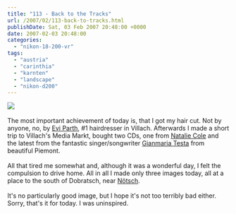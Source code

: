 ```yaml
---
title: "113 - Back to the Tracks"
url: /2007/02/113-back-to-tracks.html
publishDate: Sat, 03 Feb 2007 20:48:00 +0000
date: 2007-02-03 20:48:00
categories: 
  - "nikon-18-200-vr"
tags: 
  - "austria"
  - "carinthia"
  - "karnten"
  - "landscape"
  - "nikon-d200"
---
```

<a href="https://d25zfm9zpd7gm5.cloudfront.net/1200x1200/2007/20070203_151942_ps.jpg"><img src="https://d25zfm9zpd7gm5.cloudfront.net/0600x0600/2007/20070203_151942_ps.jpg"/></a><br/><br/>The most important achievement of today is, that I got my hair cut. Not by anyone, no, by <a href="http://www.elite-hairstyle.com/" target="_blank">Evi Parth</a>, #1 hairdresser in Villach. Afterwards I made a short trip to Villach's Media Markt, bought two CDs, one from <a href="http://www.amazon.com/Leavin-Natalie-Cole/dp/B000GPIPH4/sr=1-1/qid=1170536975/ref=pd_bbs_sr_1/103-4650390-3751047?ie=UTF8&s=music" target="_blank">Natalie Cole</a> and the latest from the fantastic singer/songwriter <a href="http://www.amazon.com/Da-Questa-Parte-del-Mare/dp/B000I5YRO2/sr=1-1/qid=1170537242/ref=pd_bbs_sr_1/103-4650390-3751047?ie=UTF8&s=music" target="_blank">Gianmaria Testa</a> from beautiful Piemont. <br/><br/>All that tired me somewhat and, although it was a wonderful day, I felt the compulsion to drive home. All in all I made only three images today, all at a place to the south of Dobratsch, near <a href="http://maps.google.com/?ie=UTF8&om=1&z=14&ll=46.578215,13.634462&spn=0.052625,0.059824" target="_blank">Nötsch</a>.<br/><br/>It's no particularly good image, but I hope it's not too terribly bad either. Sorry, that's it for today. I was uninspired.
